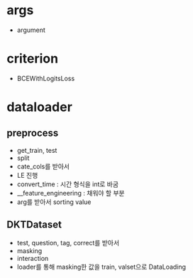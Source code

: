 # args
- argument

# criterion
- BCEWithLogitsLoss

# dataloader

## preprocess
- get_train, test
- split
- cate_cols를 받아서
- LE 진행
- convert_time : 시간 형식을 int로 바굼
- __feature_engineering : 채워야 할 부분
- arg를 받아서 sorting value

## DKTDataset
- test, question, tag, correct를 받아서
- masking
- interaction
- loader를 통해 masking한 값을 train, valset으로 DataLoading

